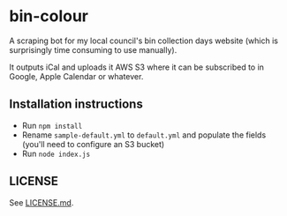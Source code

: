 # bin-colour

A scraping bot for my local council's bin collection days website (which is surprisingly time consuming to use manually).

It outputs iCal and uploads it AWS S3 where it can be subscribed to in Google, Apple Calendar or whatever.

## Installation instructions

- Run `npm install`
- Rename `sample-default.yml` to `default.yml` and populate the fields (you'll need to configure an S3 bucket)
- Run `node index.js`

## LICENSE

See [LICENSE.md](LICENSE.md).
